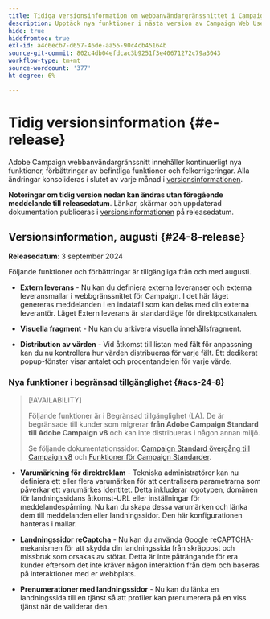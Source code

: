 ```yaml
---
title: Tidiga versionsinformation om webbanvändargränssnittet i Campaign v8
description: Upptäck nya funktioner i nästa version av Campaign Web User Interface
hide: true
hidefromtoc: true
exl-id: a4c6ecb7-d657-46de-aa55-90c4cb45164b
source-git-commit: 802c4db04efdcac3b9251f3e40671272c79a3043
workflow-type: tm+mt
source-wordcount: '377'
ht-degree: 6%

---
```


# Tidig versionsinformation {#e-release}

Adobe Campaign webbanvändargränssnitt innehåller kontinuerligt nya funktioner, förbättringar av befintliga funktioner och felkorrigeringar. Alla ändringar konsolideras i slutet av varje månad i [versionsinformationen](release-notes.md).

**Noteringar om tidig version nedan kan ändras utan föregående meddelande till releasedatum**. Länkar, skärmar och uppdaterad dokumentation publiceras i [versionsinformationen](release-notes.md) på releasedatum.

## Versionsinformation, augusti {#24-8-release}

**Releasedatum**: 3 september 2024

Följande funktioner och förbättringar är tillgängliga från och med augusti.

* **Extern leverans** - Nu kan du definiera externa leveranser och externa leveransmallar i webbgränssnittet för Campaign. I det här läget genereras meddelanden i en indatafil som kan delas med din externa leverantör. Läget Extern leverans är standardläge för direktpostkanalen.

* **Visuella fragment** - Nu kan du arkivera visuella innehållsfragment.

* **Distribution av värden** - Vid åtkomst till listan med fält för anpassning kan du nu kontrollera hur värden distribueras för varje fält. Ett dedikerat popup-fönster visar antalet och procentandelen för varje värde.

### Nya funktioner i begränsad tillgänglighet {#acs-24-8}

>[!AVAILABILITY]
>
>Följande funktioner är i Begränsad tillgänglighet (LA). De är begränsade till kunder som migrerar **från Adobe Campaign Standard till Adobe Campaign v8** och kan inte distribueras i någon annan miljö.
>
>Se följande dokumentationssidor: [Campaign Standard övergång till Campaign v8](../rn/acs-migration.md) och [Funktioner för Campaign Standarder](https://experienceleague.adobe.com/docs/experience-cloud/campaign/campaign-standard-migration-home.html).

* **Varumärkning för direktreklam** - Tekniska administratörer kan nu definiera ett eller flera varumärken för att centralisera parametrarna som påverkar ett varumärkes identitet. Detta inkluderar logotypen, domänen för landningssidans åtkomst-URL eller inställningar för meddelandespårning. Nu kan du skapa dessa varumärken och länka dem till meddelanden eller landningssidor. Den här konfigurationen hanteras i mallar.

* **Landningssidor reCaptcha** - Nu kan du använda Google reCAPTCHA-mekanismen för att skydda din landningssida från skräppost och missbruk som orsakas av stötar. Detta är inte påträngande för era kunder eftersom det inte kräver någon interaktion från dem och baseras på interaktioner med er webbplats.

* **Prenumerationer med landningssidor** - Nu kan du länka en landningssida till en tjänst så att profiler kan prenumerera på en viss tjänst när de validerar den.




